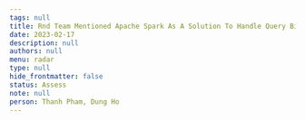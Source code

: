 ```yaml
---
tags: null
title: Rnd Team Mentioned Apache Spark As A Solution To Handle Query Big Data
date: 2023-02-17
description: null
authors: null
menu: radar
type: null
hide_frontmatter: false
status: Assess
note: null
person: Thanh Pham, Dung Ho
---
```


